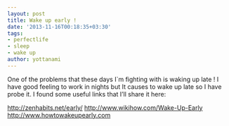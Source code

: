 ```yaml
---
layout: post
title: Wake up early !
date: '2013-11-16T00:18:35+03:30'
tags:
- perfectlife
- sleep
- wake up
author: yottanami
---
```

One of the problems that these days I`m fighting with is waking up late ! I have good feeling to work in nights but It causes to wake up late so I have probe it. I found some useful links that I’ll share it here:

http://zenhabits.net/early/
http://www.wikihow.com/Wake-Up-Early
http://www.howtowakeupearly.com
